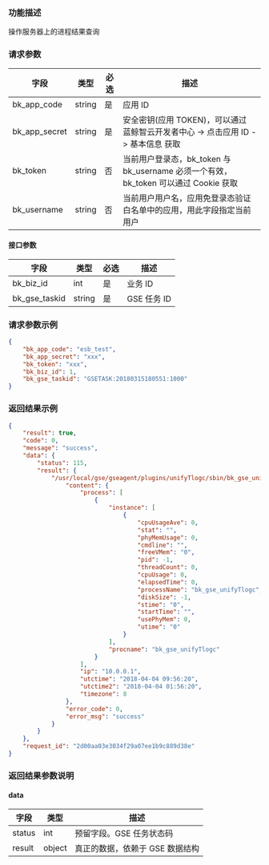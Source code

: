 ### 功能描述

操作服务器上的进程结果查询

### 请求参数

| 字段 | 类型 | 必选 |  描述 |
|-----------|------------|--------|------------|
| bk_app_code  |  string    | 是 | 应用 ID     |
| bk_app_secret|  string    | 是 | 安全密钥(应用 TOKEN)，可以通过 蓝鲸智云开发者中心 -&gt; 点击应用 ID -&gt; 基本信息 获取 |
| bk_token     |  string    | 否 | 当前用户登录态，bk_token 与 bk_username 必须一个有效，bk_token 可以通过 Cookie 获取 |
| bk_username  |  string    | 否 | 当前用户用户名，应用免登录态验证白名单中的应用，用此字段指定当前用户 |

#### 接口参数

| 字段        |  类型      | 必选   |  描述      |
|-------------|------------|--------|------------|
| bk_biz_id     |  int       | 是     | 业务 ID |
| bk_gse_taskid |  string    | 是     | GSE 任务 ID |

### 请求参数示例

```json
{
    "bk_app_code": "esb_test",
    "bk_app_secret": "xxx",
    "bk_token": "xxx",
    "bk_biz_id": 1,
    "bk_gse_taskid": "GSETASK:20180315180551:1000"
}
```

### 返回结果示例

```json
{
    "result": true,
    "code": 0,
    "message": "success",
    "data": {
        "status": 115,
        "result": {
            "/usr/local/gse/gseagent/plugins/unifyTlogc/sbin/bk_gse_unifyTlogc:0:10.0.0.1": {
                "content": {
                    "process": [
                        {
                            "instance": [
                                {
                                    "cpuUsageAve": 0,
                                    "stat": "",
                                    "phyMemUsage": 0,
                                    "cmdline": "",
                                    "freeVMem": "0",
                                    "pid": -1,
                                    "threadCount": 0,
                                    "cpuUsage": 0,
                                    "elapsedTime": 0,
                                    "processName": "bk_gse_unifyTlogc",
                                    "diskSize": -1,
                                    "stime": "0",
                                    "startTime": "",
                                    "usePhyMem": 0,
                                    "utime": "0"
                                }
                            ],
                            "procname": "bk_gse_unifyTlogc"
                        }
                    ],
                    "ip": "10.0.0.1",
                    "utctime": "2018-04-04 09:56:20",
                    "utctime2": "2018-04-04 01:56:20",
                    "timezone": 8
                },
                "error_code": 0,
                "error_msg": "success"
            }
        }
    },
    "request_id": "2d00aa03e3034f29a07ee1b9c889d38e"
}
```

### 返回结果参数说明

#### data

| 字段      | 类型      | 描述      |
|-----------|-----------|-----------|
| status       | int       | 预留字段。GSE 任务状态码 |
| result       | object      | 真正的数据，依赖于 GSE 数据结构 |
